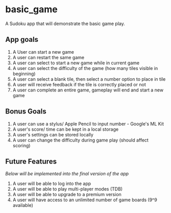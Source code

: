 # basic_game

A Sudoku app that will demonstrate the basic game play. 

## App goals

1. A User can start a new game
2. A user can restart the same game
3. A user can select to start a new game while in current game
4. A user can select the difficulty of the game (how many tiles visible in beginning)
5. A user can select a blank tile, then select a number option to place in tile
6. A user will receive feedback if the tile is correctly placed or not
7. A user can complete an entire game, gameplay will end and start a new game

## Bonus Goals
1. A user can use a stylus/ Apple Pencil to input number - Google's ML Kit
2. A user's score/ time can be kept in a local storage
3. A user's settings can be stored locally
4. A user can change the difficulty during game play (should affect scoring)

## Future Features 
_Below will be implemented into the final version of the app_

1. A user will be able to log into the app
2. A user will be able to play multi-player modes (TDB)
3. A user will be able to upgrade to a premium version
4. A user will have access to an unlimited number of game boards (9^9 available)
